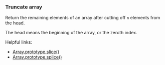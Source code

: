 ### Truncate array

Return the remaining elements of an array after cutting off `n` elements from the head.

The head means the beginning of the array, or the zeroth index.

Helpful links:
* [Array.prototype.slice()](https://developer.mozilla.org/en-US/docs/Web/JavaScript/Reference/Global_Objects/Array/slice)
* [Array.prototype.splice()](https://developer.mozilla.org/en-US/docs/Web/JavaScript/Reference/Global_Objects/Array/splice)
